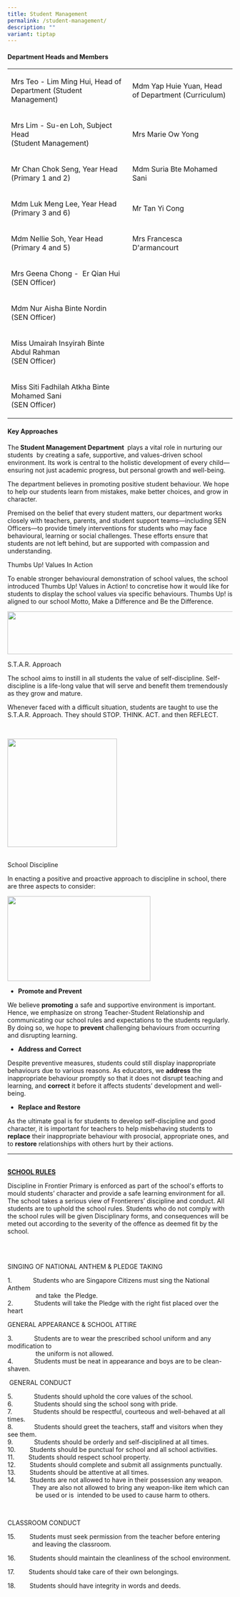```yaml
---
title: Student Management
permalink: /student-management/
description: ""
variant: tiptap
---
```

<p></p>
<h4><strong>Department Heads and Members</strong></h4>
<table style="minWidth: 50px">
<colgroup>
<col>
<col>
</colgroup>
<tbody>
<tr>
<td rowspan="1" colspan="1">
<p>Mrs Teo - Lim Ming Hui, Head of Department (Student Management)</p>
</td>
<td rowspan="1" colspan="1">
<p>Mdm Yap Huie Yuan, Head of Department (Curriculum)</p>
</td>
</tr>
<tr>
<td rowspan="1" colspan="1">
<p>Mrs Lim - Su-en Loh, Subject Head
<br>(Student Management)</p>
</td>
<td rowspan="1" colspan="1">
<p>Mrs Marie Ow Yong</p>
</td>
</tr>
<tr>
<td rowspan="1" colspan="1">
<p>Mr Chan Chok Seng, Year Head (Primary 1 and 2)</p>
</td>
<td rowspan="1" colspan="1">
<p>Mdm Suria Bte Mohamed Sani</p>
</td>
</tr>
<tr>
<td rowspan="1" colspan="1">
<p>Mdm Luk Meng Lee, Year Head (Primary 3 and 6)</p>
</td>
<td rowspan="1" colspan="1">
<p>Mr Tan Yi Cong&nbsp;</p>
</td>
</tr>
<tr>
<td rowspan="1" colspan="1">
<p>Mdm Nellie Soh, Year Head (Primary 4 and 5)</p>
</td>
<td rowspan="1" colspan="1">
<p>Mrs Francesca D'armancourt</p>
</td>
</tr>
<tr>
<td rowspan="1" colspan="1">
<p>Mrs Geena Chong -&nbsp; Er Qian Hui (SEN Officer)</p>
</td>
<td rowspan="1" colspan="1">
<p></p>
</td>
</tr>
<tr>
<td rowspan="1" colspan="1">
<p>Mdm Nur Aisha Binte Nordin (SEN Officer)</p>
</td>
<td rowspan="1" colspan="1">
<p></p>
</td>
</tr>
<tr>
<td rowspan="1" colspan="1">
<p>Miss Umairah Insyirah Binte Abdul Rahman
<br>(SEN Officer)</p>
</td>
<td rowspan="1" colspan="1">
<p></p>
</td>
</tr>
<tr>
<td rowspan="1" colspan="1">
<p>Miss Siti Fadhilah Atkha Binte Mohamed Sani
<br>(SEN Officer)</p>
</td>
<td rowspan="1" colspan="1">
<p></p>
</td>
</tr>
</tbody>
</table>
<p></p>
<h4><strong>Key Approaches</strong></h4>
<p>The<strong> Student Management Department </strong>&nbsp;plays a vital
role in nurturing our students&nbsp; by creating a safe, supportive, and
values-driven school environment. Its work is central to the holistic development
of every child—ensuring not just academic progress, but personal growth
and well-being.&nbsp;</p>
<p>The department believes in promoting positive student behaviour. We hope
to help our students learn from mistakes, make better choices, and grow
in character.</p>
<p>Premised on the belief that every student matters, our department works
closely with teachers, parents, and student support teams—including SEN
Officers—to provide timely interventions for students who may face behavioural,
learning or social challenges. These efforts ensure that students are not
left behind, but are supported with compassion and understanding.
<br>
</p>
<p>Thumbs Up! Values In Action
<br>
</p>
<p>To enable stronger behavioural demonstration of school values, the school
introduced Thumbs Up! Values in Action! to concretise how it would like
for students to display the school values via specific behaviours. Thumbs
Up! is aligned to our school Motto, Make a Difference and Be the Difference.</p>
<div class="isomer-image-wrapper">
<img style="margin-left:0px;margin-top:0px;" height="96" width="576" src="https://lh7-rt.googleusercontent.com/docsz/AD_4nXde5nex01_FPNpc4LblIJcc879z-OakgZv36pWoF75vLgYaaW4X7kpTBLUE-Av_BSkYBR7zc0nR7lPbdvTLLkw9we0pM1ExkuGvfF1RrrZ4zM14E6c_CxAzySyQ_n8x922hwHqsEA?key=iq8aTdDzoS6mWuAKu9kmjQ">
</div>
<p>S.T.A.R. Approach
<br>
</p>
<p>The school aims to instill in all students the value of self-discipline.
Self-discipline is a life-long value that will serve and benefit them tremendously
as they grow and mature.&nbsp;
<br>
</p>
<p>Whenever faced with a difficult situation, students are taught to use
the S.T.A.R. Approach. They should STOP. THINK. ACT. and then REFLECT.</p>
<p>
<br>
</p>
<div class="isomer-image-wrapper">
<img style="margin-left:0px;margin-top:0px;" height="243" width="245" src="https://lh7-rt.googleusercontent.com/docsz/AD_4nXdwj2j5BB8wmWilRgIY7Ja3AoUfCdjL7n5MaUAb8jkhs0udmGVz8pV1ZMpsXWeh5k3d6vWWc9-GS3zgNUy_EJbd-6HHqLsSoT1QKvgurf8gyG91REXVm2sIZy-_1XWzv00pukKdPA?key=iq8aTdDzoS6mWuAKu9kmjQ">
</div>
<p>
<br>School Discipline
<br>
</p>
<p>In enacting a positive and proactive approach to discipline in school,
there are three aspects to consider:</p>
<div class="isomer-image-wrapper">
<img style="margin-left:0px;margin-top:0px;" height="190" width="320" src="https://lh7-rt.googleusercontent.com/docsz/AD_4nXe5_DycSAPiWTx8xtYipeL9D6879uR4aHV6t3hxF1JJF4FpLFcqMH2Qu9VX805pgxPhpcFf8_AM8lrkoVleKOtqHwbORBPXZ4SKdLSUy6yMsFXkRPgV8L73J8sxeTcEf02m0Epk?key=iq8aTdDzoS6mWuAKu9kmjQ">
</div>
<ul>
<li>
<p><strong>Promote and Prevent</strong>
</p>
</li>
</ul>
<p>We believe <strong>promoting</strong> a safe and supportive environment
is important. Hence, we emphasize on strong Teacher-Student Relationship
and communicating our school rules and expectations to the students regularly.
By doing so, we hope to <strong>prevent</strong> challenging behaviours from
occurring and disrupting learning.&nbsp;</p>
<ul>
<li>
<p><strong>Address and Correct</strong>
</p>
</li>
</ul>
<p>Despite preventive measures, students could still display inappropriate
behaviours due to various reasons. As educators, we <strong>address</strong> the
inappropriate behaviour promptly so that it does not disrupt teaching and
learning, and <strong>correct</strong> it before it affects students’ development
and well-being.&nbsp;&nbsp;</p>
<ul>
<li>
<p><strong>Replace and Restore</strong>
</p>
</li>
</ul>
<p>As the ultimate goal is for students to develop self-discipline and good
character, it is important for teachers to help misbehaving students to <strong>replace</strong> their
inappropriate behaviour with prosocial, appropriate ones, and to <strong>restore</strong> relationships
with others hurt by their actions.</p>
<hr>
<p></p>
<p></p>
<p>
<br><strong><u>SCHOOL RULES</u></strong>
<br>
</p>
<p>Discipline in Frontier Primary is enforced as part of the school's efforts
to mould students’ character and provide a safe learning environment for
all. The school takes a serious view of Frontierers’ discipline and conduct.
All students are to uphold the school rules. Students who do not comply
with the school rules will be given Disciplinary forms, and consequences
will be meted out according to the severity of the offence as deemed fit
by the school.&nbsp;</p>
<p>
<br>
<br>
</p>
<p>SINGING OF NATIONAL ANTHEM &amp; PLEDGE TAKING</p>
<p>1.&nbsp; &nbsp; &nbsp; &nbsp; &nbsp; &nbsp; Students who are Singapore
Citizens must sing the National Anthem
<br>&nbsp; &nbsp; &nbsp; &nbsp; &nbsp; &nbsp; &nbsp; &nbsp; and take&nbsp;
the Pledge.
<br>2.&nbsp; &nbsp; &nbsp; &nbsp; &nbsp; &nbsp; Students will take the Pledge
with the right fist placed over the heart</p>
<p></p>
<p>GENERAL APPEARANCE &amp; SCHOOL ATTIRE</p>
<p>3.&nbsp; &nbsp; &nbsp; &nbsp; &nbsp; &nbsp; Students are to wear the prescribed
school uniform and any modification to
<br>&nbsp; &nbsp; &nbsp; &nbsp; &nbsp; &nbsp; &nbsp; &nbsp; the uniform is
not allowed.
<br>4.&nbsp; &nbsp; &nbsp; &nbsp; &nbsp; &nbsp; Students must be neat in appearance
and boys are to be clean-shaven.
<br>
</p>
<p>&nbsp;GENERAL CONDUCT</p>
<p>5.&nbsp; &nbsp; &nbsp; &nbsp; &nbsp; &nbsp; Students should uphold the
core values of the school.
<br>6.&nbsp; &nbsp; &nbsp; &nbsp; &nbsp; &nbsp; Students should sing the school
song with pride.
<br>7.&nbsp; &nbsp; &nbsp; &nbsp; &nbsp; &nbsp; Students should be respectful,
courteous and well-behaved at all times.
<br>8.&nbsp; &nbsp; &nbsp; &nbsp; &nbsp; &nbsp; Students should greet the
teachers, staff and visitors when they see them.
<br>9.&nbsp; &nbsp; &nbsp; &nbsp; &nbsp; &nbsp; Students should be orderly
and self-disciplined at all times.
<br>10.&nbsp; &nbsp; &nbsp; &nbsp; Students should be punctual for school
and all school activities.
<br>11.&nbsp; &nbsp; &nbsp; &nbsp; Students should respect school property.
<br>12.&nbsp; &nbsp; &nbsp; &nbsp; Students should complete and submit all
assignments punctually.
<br>13.&nbsp; &nbsp; &nbsp; &nbsp; Students should be attentive at all times.
<br>14.&nbsp; &nbsp; &nbsp; &nbsp; Students are not allowed to have in their
possession any weapon.
<br>&nbsp; &nbsp; &nbsp; &nbsp; &nbsp; &nbsp; &nbsp; They are also not allowed
to bring any weapon-like item which can
<br>&nbsp; &nbsp; &nbsp; &nbsp; &nbsp; &nbsp; &nbsp; &nbsp; be used or is&nbsp;
intended to be used to cause harm to others.</p>
<p>
<br>
</p>
<p>CLASSROOM CONDUCT</p>
<p>15.&nbsp; &nbsp; &nbsp; &nbsp; Students must seek permission from the
teacher before entering
<br>&nbsp; &nbsp; &nbsp; &nbsp; &nbsp; &nbsp; &nbsp; and leaving the classroom.</p>
<p>16.&nbsp; &nbsp; &nbsp; &nbsp; Students should maintain the cleanliness
of the school environment.</p>
<p>17.&nbsp; &nbsp; &nbsp; &nbsp; Students should take care of their own
belongings.</p>
<p>18.&nbsp; &nbsp; &nbsp; &nbsp; Students should have integrity in words
and deeds.</p>
<p>
<br>
</p>
<p></p>
<p></p>
<p></p>